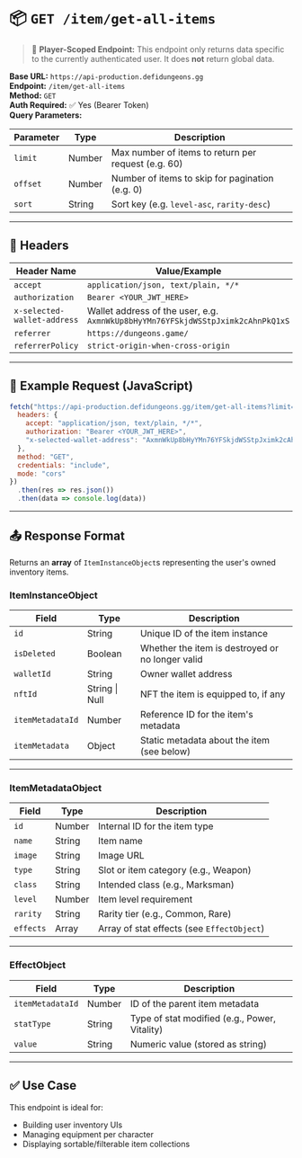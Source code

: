 # 📦 `GET /item/get-all-items`

> 🔐 **Player-Scoped Endpoint:** This endpoint only returns data specific to the currently authenticated user. It does **not** return global data.

**Base URL:** `https://api-production.defidungeons.gg`  
**Endpoint:** `/item/get-all-items`  
**Method:** `GET`  
**Auth Required:** ✅ Yes (Bearer Token)  
**Query Parameters:**

| Parameter | Type   | Description |
|-----------|--------|-------------|
| `limit`   | Number | Max number of items to return per request (e.g. 60) |
| `offset`  | Number | Number of items to skip for pagination (e.g. 0) |
| `sort`    | String | Sort key (e.g. `level-asc`, `rarity-desc`) |

---

## 🔐 Headers

| Header Name                   | Value/Example                                                                                         |
|------------------------------|-------------------------------------------------------------------------------------------------------|
| `accept`                     | `application/json, text/plain, */*`                                                                  |
| `authorization`              | `Bearer <YOUR_JWT_HERE>`                                                                             |
| `x-selected-wallet-address`  | Wallet address of the user, e.g. `AxmnWkUp8bHyYMn76YFSkjdWSStpJximk2cAhnPkQ1xS`                        |
| `referrer`                   | `https://dungeons.game/`                                                                             |
| `referrerPolicy`             | `strict-origin-when-cross-origin`                                                                    |

---

## 🧾 Example Request (JavaScript)

```javascript
fetch("https://api-production.defidungeons.gg/item/get-all-items?limit=60&offset=0&sort=level-asc", {
  headers: {
    accept: "application/json, text/plain, */*",
    authorization: "Bearer <YOUR_JWT_HERE>",
    "x-selected-wallet-address": "AxmnWkUp8bHyYMn76YFSkjdWSStpJximk2cAhnPkQ1xS"
  },
  method: "GET",
  credentials: "include",
  mode: "cors"
})
  .then(res => res.json())
  .then(data => console.log(data))
```

---

## 📤 Response Format

Returns an **array** of `ItemInstanceObject`s representing the user's owned inventory items.

### ItemInstanceObject

| Field             | Type      | Description |
|-------------------|-----------|-------------|
| `id`              | String    | Unique ID of the item instance |
| `isDeleted`       | Boolean   | Whether the item is destroyed or no longer valid |
| `walletId`        | String    | Owner wallet address |
| `nftId`           | String \| Null | NFT the item is equipped to, if any |
| `itemMetadataId`  | Number    | Reference ID for the item's metadata |
| `itemMetadata`    | Object    | Static metadata about the item (see below) |

---

### ItemMetadataObject

| Field     | Type     | Description |
|-----------|----------|-------------|
| `id`      | Number   | Internal ID for the item type |
| `name`    | String   | Item name |
| `image`   | String   | Image URL |
| `type`    | String   | Slot or item category (e.g., Weapon) |
| `class`   | String   | Intended class (e.g., Marksman) |
| `level`   | Number   | Item level requirement |
| `rarity`  | String   | Rarity tier (e.g., Common, Rare) |
| `effects` | Array    | Array of stat effects (see `EffectObject`) |

---

### EffectObject

| Field           | Type   | Description |
|------------------|--------|-------------|
| `itemMetadataId` | Number | ID of the parent item metadata |
| `statType`       | String | Type of stat modified (e.g., Power, Vitality) |
| `value`          | String | Numeric value (stored as string) |

---

## ✅ Use Case

This endpoint is ideal for:
- Building user inventory UIs
- Managing equipment per character
- Displaying sortable/filterable item collections